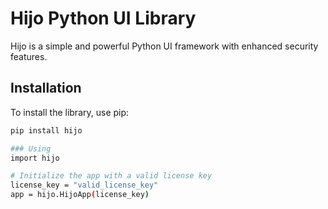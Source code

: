 # Hijo Python UI Library

Hijo is a simple and powerful Python UI framework with enhanced security features.

## Installation

To install the library, use pip:

```bash
pip install hijo

### Using
import hijo

# Initialize the app with a valid license key
license_key = "valid_license_key"
app = hijo.HijoApp(license_key)
